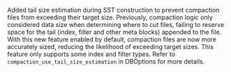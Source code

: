 Added tail size estimation during SST construction to prevent compaction files from exceeding their target size. Previously, compaction logic only considered data size when determining where to cut files, failing to reserve space for the tail (index, filter and other meta blocks) appended to the file. With this new feature enabled by default, compaction files are now more accurately sized, reducing the likelihood of exceeding target sizes. This feature only supports some index and filter types. Refer to `compaction_use_tail_size_estimation` in DBOptions for more details.
